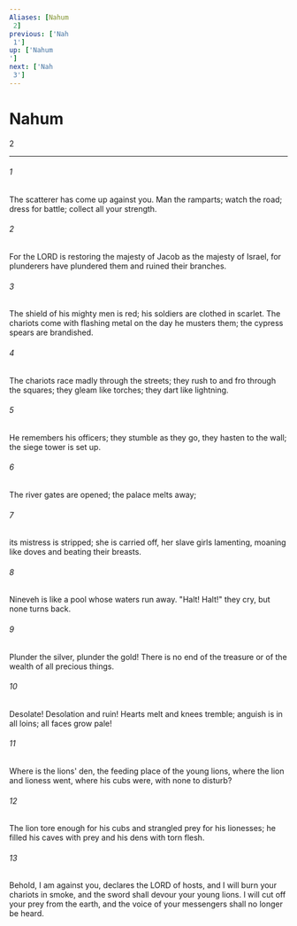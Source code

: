```yaml
---
Aliases: [Nahum 2]
previous: ['Nah 1']
up: ['Nahum']
next: ['Nah 3']
---
```

# Nahum 2

***
 

###### 1 
The scatterer has come up against you.  Man the ramparts;  watch the road;  dress for battle;  collect all your strength.  

###### 2 
For the LORD is restoring the majesty of Jacob  as the majesty of Israel,  for plunderers have plundered them  and ruined their branches.  

###### 3 
The shield of his mighty men is red;  his soldiers are clothed in scarlet.  The chariots come with flashing metal  on the day he musters them;  the cypress spears are brandished.   

###### 4 
The chariots race madly through the streets;  they rush to and fro through the squares;  they gleam like torches;  they dart like lightning.   

###### 5 
He remembers his officers;  they stumble as they go,  they hasten to the wall;  the siege tower is set up.   

###### 6 
The river gates are opened;  the palace melts away;   

###### 7 
its mistress is stripped; she is carried off,  her slave girls lamenting,  moaning like doves  and beating their breasts.   

###### 8 
Nineveh is like a pool  whose waters run away.  "Halt! Halt!" they cry,  but none turns back.   

###### 9 
Plunder the silver,  plunder the gold!  There is no end of the treasure  or of the wealth of all precious things.  

###### 10 
Desolate! Desolation and ruin!  Hearts melt and knees tremble;  anguish is in all loins;  all faces grow pale!   

###### 11 
Where is the lions' den,  the feeding place of the young lions,  where the lion and lioness went,  where his cubs were, with none to disturb?   

###### 12 
The lion tore enough for his cubs  and strangled prey for his lionesses;  he filled his caves with prey  and his dens with torn flesh.  

###### 13 
Behold, I am against you, declares the LORD of hosts, and I will burn your chariots in smoke, and the sword shall devour your young lions. I will cut off your prey from the earth, and the voice of your messengers shall no longer be heard.

